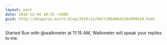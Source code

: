 ```yaml
---
layout: post
date: 2010-12-04 10:15 +1000
guid: http://desparoz.micro.blog/2010/12/04/t10849643264999424.html
---
```

Started Run with @walkmeter at 11:15 AM, Walkmeter will speak your replies to me.
